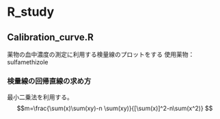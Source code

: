 # R_study
## Calibration_curve.R
薬物の血中濃度の測定に利用する検量線のプロットをする
使用薬物：sulfamethizole
### 検量線の回帰直線の求め方
最小二乗法を利用する。
$$m=\frac{\sum(x)\sum(xy)-n \sum(xy)}{[\sum(x)]^2-n\sum(x^2)} $$
